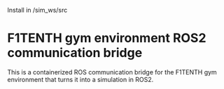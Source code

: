 Install in /sim_ws/src
# F1TENTH gym environment ROS2 communication bridge
This is a containerized ROS communication bridge for the F1TENTH gym environment that turns it into a simulation in ROS2.
